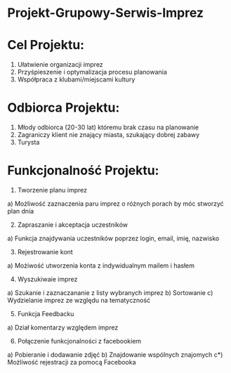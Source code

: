 # Projekt-Grupowy-Serwis-Imprez

# Cel Projektu:
 1. Ułatwienie organizacji imprez
 2. Przyśpieszenie i optymalizacja procesu planowania
 3. Współpraca z klubami/miejscami kultury 

# Odbiorca Projektu:
1. Młody odbiorca (20-30 lat) któremu brak czasu na planowanie
2. Zagraniczy klient nie znający miasta, szukający dobrej zabawy
3. Turysta

# Funkcjonalność Projektu:
1. Tworzenie planu imprez

  a) Możliwość zaznaczenia paru imprez o różnych porach by móc stworzyć plan dnia

2. Zapraszanie i akceptacja uczestników

  a) Funkcja znajdywania uczestników poprzez login, email, imię, nazwisko

3. Rejestrowanie kont

  a) Możiwość utworzenia konta z indywidualnym mailem i hasłem

4. Wyszukiwaie imprez

  a) Szukanie i zaznaczananie z listy wybranych imprez
  b) Sortowanie
  c) Wydzielanie imprez ze względu na tematyczność

5. Funkcja Feedbacku

  a) Dział komentarzy względem imprez

6. Połączenie funkcjonalności z facebookiem

  a) Pobieranie i dodawanie zdjęć 
  b) Znajdowanie wspólnych znajomych
  c*) Możliwość rejestracji za pomocą Facebooka
